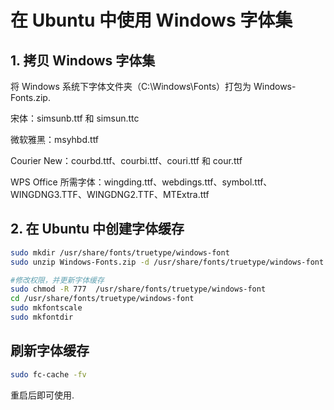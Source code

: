 # 在 Ubuntu 中使用 Windows 字体集

## 1. 拷贝 Windows 字体集

将 Windows 系统下字体文件夹（C:\Windows\Fonts）打包为 Windows-Fonts.zip.    

宋体：simsunb.ttf 和 simsun.ttc

微软雅黑：msyhbd.ttf

Courier New：courbd.ttf、courbi.ttf、couri.ttf 和 cour.ttf

WPS Office 所需字体：wingding.ttf、webdings.ttf、symbol.ttf、WINGDNG3.TTF、WINGDNG2.TTF、MTExtra.ttf

## 2. 在 Ubuntu 中创建字体缓存  

```bash
sudo mkdir /usr/share/fonts/truetype/windows-font
sudo unzip Windows-Fonts.zip -d /usr/share/fonts/truetype/windows-font

#修改权限，并更新字体缓存
sudo chmod -R 777  /usr/share/fonts/truetype/windows-font
cd /usr/share/fonts/truetype/windows-font
sudo mkfontscale
sudo mkfontdir
```

## 刷新字体缓存  

```bash
sudo fc-cache -fv
```

重启后即可使用.  
